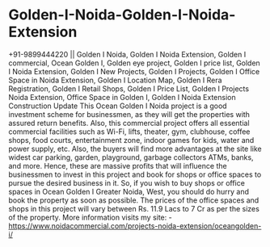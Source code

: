 # Golden-I-Noida-Golden-I-Noida-Extension
   +91-9899444220 || Golden I Noida, Golden I Noida Extension, Golden I commercial, Ocean Golden I, Golden eye project, Golden I price list, Golden I Noida Extension, Golden I New Projects, Golden I Projects, Golden I Office Space in Noida Extension, Golden I Location Map, Golden I Rera Registration, Golden I Retail Shops, Golden I Price List, Golden I Projects Noida Extension, Office Space in Golden I, Golden I Noida Extension Construction Update   This Ocean Golden I Noida project is a good investment scheme for businessmen, as they will get the properties with assured return benefits. Also, this commercial project offers all essential commercial facilities such as Wi-Fi, lifts, theater, gym, clubhouse, coffee shops, food courts, entertainment zone, indoor games for kids, water and power supply, etc. Also, the buyers will find more advantages at the site like widest car parking, garden, playground, garbage collectors ATMs, banks, and more. Hence, these are massive profits that will influence the businessmen to invest in this project and book for shops or office spaces to pursue the desired business in it.   So, if you wish to buy shops or office spaces in Ocean Golden I Greater Noida, West, you should do hurry and book the property as soon as possible. The prices of the office spaces and shops in this project will vary between Rs. 11.9 Lacs to 7 Cr as per the sizes of the property. More information visits my site: - https://www.noidacommercial.com/projects-noida-extension/oceangolden-i/ 
